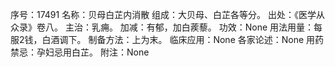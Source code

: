 序号：17491
名称：贝母白芷内消散
组成：大贝母、白芷各等分。
出处：《医学从众录》卷八。
主治：乳痈。
加减：有郁，加白蒺藜。
功效：None
用法用量：每服2钱，白酒调下。
制备方法：上为末。
临床应用：None
各家论述：None
用药禁忌：孕妇忌用白芷。
附注：None
